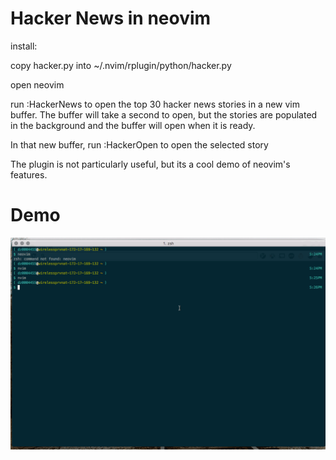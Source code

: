 Hacker News in neovim
=====================

install:

copy hacker.py into ~/.nvim/rplugin/python/hacker.py

open neovim

run :HackerNews to open the top 30 hacker news stories in a new vim buffer. The
buffer will take a second to open, but the stories are populated in the
background and the buffer will open when it is ready.

In that new buffer, run :HackerOpen to open the selected story

The plugin is not particularly useful, but its a cool demo of neovim's features.

Demo
====
![demo](hacker.gif)
